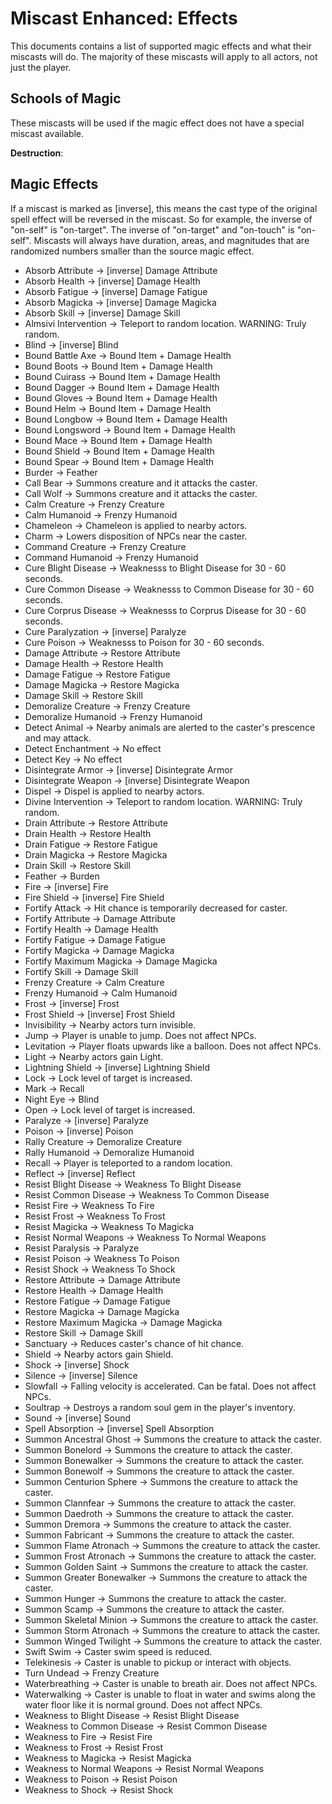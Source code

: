 # Miscast Enhanced: Effects

This documents contains a list of supported magic effects and what their miscasts will do. The majority of these miscasts will apply to all actors, not just the player.

## Schools of Magic

These miscasts will be used if the magic effect does not have a special miscast available.

**Destruction**:

## Magic Effects

If a miscast is marked as [inverse], this means the cast type of the original spell effect will be reversed in the miscast. So for example, the inverse of "on-self" is "on-target". The inverse of "on-target" and "on-touch" is "on-self". Miscasts will always have duration, areas, and magnitudes that are randomized numbers smaller than the source magic effect.

- Absorb Attribute -> [inverse] Damage Attribute
- Absorb Health -> [inverse] Damage Health
- Absorb Fatigue -> [inverse] Damage Fatigue
- Absorb Magicka -> [inverse] Damage Magicka
- Absorb Skill -> [inverse] Damage Skill
- Almsivi Intervention -> Teleport to random location. WARNING: Truly random.
- Blind -> [inverse] Blind
- Bound Battle Axe -> Bound Item + Damage Health
- Bound Boots -> Bound Item + Damage Health
- Bound Cuirass -> Bound Item + Damage Health
- Bound Dagger -> Bound Item + Damage Health
- Bound Gloves -> Bound Item + Damage Health
- Bound Helm -> Bound Item + Damage Health
- Bound Longbow -> Bound Item + Damage Health
- Bound Longsword -> Bound Item + Damage Health
- Bound Mace -> Bound Item + Damage Health
- Bound Shield -> Bound Item + Damage Health
- Bound Spear -> Bound Item + Damage Health
- Burder -> Feather
- Call Bear -> Summons creature and it attacks the caster.
- Call Wolf -> Summons creature and it attacks the caster.
- Calm Creature -> Frenzy Creature
- Calm Humanoid -> Frenzy Humanoid
- Chameleon -> Chameleon is applied to nearby actors.
- Charm -> Lowers disposition of NPCs near the caster.
- Command Creature -> Frenzy Creature
- Command Humanoid -> Frenzy Humanoid
- Cure Blight Disease -> Weaknesss to Blight Disease for 30 - 60 seconds.
- Cure Common Disease -> Weaknesss to Common Disease for 30 - 60 seconds.
- Cure Corprus Disease -> Weaknesss to Corprus Disease for 30 - 60 seconds.
- Cure Paralyzation -> [inverse] Paralyze
- Cure Poison -> Weaknesss to Poison for 30 - 60 seconds.
- Damage Attribute -> Restore Attribute
- Damage Health -> Restore Health
- Damage Fatigue -> Restore Fatigue
- Damage Magicka -> Restore Magicka
- Damage Skill -> Restore Skill
- Demoralize Creature -> Frenzy Creature
- Demoralize Humanoid -> Frenzy Humanoid
- Detect Animal -> Nearby animals are alerted to the caster's prescence and may attack.
- Detect Enchantment -> No effect
- Detect Key -> No effect
- Disintegrate Armor -> [inverse] Disintegrate Armor
- Disintegrate Weapon -> [inverse] Disintegrate Weapon
- Dispel -> Dispel is applied to nearby actors.
- Divine Intervention -> Teleport to random location. WARNING: Truly random.
- Drain Attribute -> Restore Attribute
- Drain Health -> Restore Health
- Drain Fatigue -> Restore Fatigue
- Drain Magicka -> Restore Magicka
- Drain Skill -> Restore Skill
- Feather -> Burden
- Fire -> [inverse] Fire
- Fire Shield -> [inverse] Fire Shield
- Fortify Attack -> Hit chance is temporarily decreased for caster.
- Fortify Attribute -> Damage Attribute
- Fortify Health -> Damage Health
- Fortify Fatigue -> Damage Fatigue
- Fortify Magicka -> Damage Magicka
- Fortify Maximum Magicka -> Damage Magicka
- Fortify Skill -> Damage Skill
- Frenzy Creature -> Calm Creature
- Frenzy Humanoid -> Calm Humanoid
- Frost -> [inverse] Frost
- Frost Shield -> [inverse] Frost Shield
- Invisibility -> Nearby actors turn invisible.
- Jump -> Player is unable to jump. Does not affect NPCs.
- Levitation -> Player floats upwards like a balloon. Does not affect NPCs.
- Light -> Nearby actors gain Light.
- Lightning Shield -> [inverse] Lightning Shield
- Lock -> Lock level of target is increased.
- Mark -> Recall
- Night Eye -> Blind
- Open -> Lock level of target is increased.
- Paralyze -> [inverse] Paralyze
- Poison -> [inverse] Poison
- Rally Creature -> Demoralize Creature
- Rally Humanoid -> Demoralize Humanoid
- Recall -> Player is teleported to a random location.
- Reflect -> [inverse] Reflect
- Resist Blight Disease -> Weakness To Blight Disease
- Resist Common Disease -> Weakness To Common Disease
- Resist Fire -> Weakness To Fire
- Resist Frost -> Weakness To Frost
- Resist Magicka -> Weakness To Magicka
- Resist Normal Weapons -> Weakness To Normal Weapons
- Resist Paralysis -> Paralyze
- Resist Poison -> Weakness To Poison
- Resist Shock -> Weakness To Shock
- Restore Attribute -> Damage Attribute
- Restore Health -> Damage Health
- Restore Fatigue -> Damage Fatigue
- Restore Magicka -> Damage Magicka
- Restore Maximum Magicka -> Damage Magicka
- Restore Skill -> Damage Skill
- Sanctuary -> Reduces caster's chance of hit chance.
- Shield -> Nearby actors gain Shield.
- Shock -> [inverse] Shock
- Silence -> [inverse] Silence
- Slowfall -> Falling velocity is accelerated. Can be fatal. Does not affect NPCs.
- Soultrap -> Destroys a random soul gem in the player's inventory.
- Sound -> [inverse] Sound
- Spell Absorption -> [inverse] Spell Absorption
- Summon Ancestral Ghost -> Summons the creature to attack the caster.
- Summon Bonelord -> Summons the creature to attack the caster.
- Summon Bonewalker -> Summons the creature to attack the caster.
- Summon Bonewolf -> Summons the creature to attack the caster.
- Summon Centurion Sphere -> Summons the creature to attack the caster.
- Summon Clannfear -> Summons the creature to attack the caster.
- Summon Daedroth -> Summons the creature to attack the caster.
- Summon Dremora -> Summons the creature to attack the caster.
- Summon Fabricant -> Summons the creature to attack the caster.
- Summon Flame Atronach -> Summons the creature to attack the caster.
- Summon Frost Atronach -> Summons the creature to attack the caster.
- Summon Golden Saint -> Summons the creature to attack the caster.
- Summon Greater Bonewalker -> Summons the creature to attack the caster.
- Summon Hunger -> Summons the creature to attack the caster.
- Summon Scamp -> Summons the creature to attack the caster.
- Summon Skeletal Minion -> Summons the creature to attack the caster.
- Summon Storm Atronach -> Summons the creature to attack the caster.
- Summon Winged Twilight -> Summons the creature to attack the caster.
- Swift Swim -> Caster swim speed is reduced.
- Telekinesis -> Caster is unable to pickup or interact with objects.
- Turn Undead -> Frenzy Creature
- Waterbreathing -> Caster is unable to breath air. Does not affect NPCs.
- Waterwalking -> Caster is unable to float in water and swims along the water floor like it is normal ground. Does not affect NPCs.
- Weakness to Blight Disease -> Resist Blight Disease
- Weakness to Common Disease -> Resist Common Disease
- Weakness to Fire -> Resist Fire
- Weakness to Frost -> Resist Frost
- Weakness to Magicka -> Resist Magicka
- Weakness to Normal Weapons -> Resist Normal Weapons
- Weakness to Poison -> Resist Poison
- Weakness to Shock -> Resist Shock
